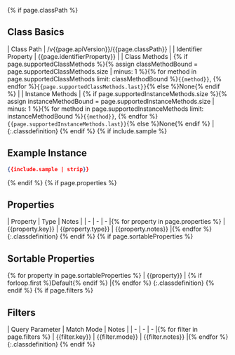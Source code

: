 {% if page.classPath %}
## Class Basics

| Class Path | /v{{page.apiVersion}}/{{page.classPath}} |
| Identifier Property | {{page.identifierProperty}} |
| Class Methods | {% if page.supportedClassMethods %}{% assign classMethodBound = page.supportedClassMethods.size | minus: 1 %}{% for method in page.supportedClassMethods limit: classMethodBound %}`{{method}}`, {% endfor %}`{{page.supportedClassMethods.last}}`{% else %}None{% endif %} |
| Instance Methods | {% if page.supportedInstanceMethods.size %}{% assign instanceMethodBound = page.supportedInstanceMethods.size | minus: 1 %}{% for method in page.supportedInstanceMethods limit: instanceMethodBound %}`{{method}}`, {% endfor %}`{{page.supportedInstanceMethods.last}}`{% else %}None{% endif %} |
{:.classdefinition}
{% endif %}
{% if include.sample %}
## Example Instance

```json
{{include.sample | strip}}
```
{% endif %}
{% if page.properties %}
## Properties

| Property | Type | Notes |
| - | - | - |{% for property in page.properties %}
| {{property.key}} | {{property.type}} | {{property.notes}} |{% endfor %}
{:.classdefinition}
{% endif %}
{% if page.sortableProperties %}
## Sortable Properties

{% for property in page.sortableProperties %}
| {{property}} | {% if forloop.first %}Default{% endif %} |{% endfor %}
{:.classdefinition}
{% endif %}
{% if page.filters %}
## Filters

| Query Parameter | Match Mode | Notes |
| - | - | - |{% for filter in page.filters %}
| {{filter.key}} | {{filter.mode}} | {{filter.notes}} |{% endfor %}
{:.classdefinition}
{% endif %}